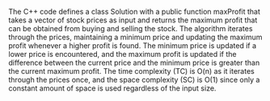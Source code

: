 The C++ code defines a class Solution with a public function maxProfit that takes a vector of stock prices as input 
and returns the maximum profit that can be obtained from buying and selling the stock. The algorithm iterates through the
prices, maintaining a minimum price and updating the maximum profit whenever a higher profit is found. The minimum price is 
updated if a lower price is encountered, and the maximum profit is updated if the difference between the current price and 
the minimum price is greater than the current maximum profit. The time complexity (TC) is O(n) as it iterates through the 
prices once, and the space complexity (SC) is O(1) since only a constant amount of space is used regardless of the input size.
